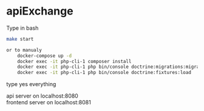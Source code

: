 # apiExchange
Type in bash

```bash
make start

or to manualy 
	docker-compose up -d
	docker exec -it php-cli-1 composer install
	docker exec -it php-cli-1 php bin/console doctrine:migrations:migrate
	docker exec -it php-cli-1 php bin/console doctrine:fixtures:load
```
type yes everything

api server on localhost:8080 <br>
frontend server on localhost:8081

